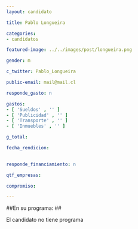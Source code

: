 ```yaml
---
layout: candidato

title: Pablo Longueira

categories: 
- candidatos

featured-image: ../../images/post/longueira.png

gender: m

c_twitter: Pablo_Longueira

public-email: mail@mail.cl

responde_gasto: n

gastos:
- [ 'Sueldos' , '' ]
- [ 'Publicidad' , '' ]
- [ 'Transporte' , '' ]
- [ 'Inmuebles' , '' ]

g_total:

fecha_rendicion:

 
responde_financiamiento: n

qtf_empresas:

compromiso:

---
```

##En su programa: ##

El candidato no tiene programa

